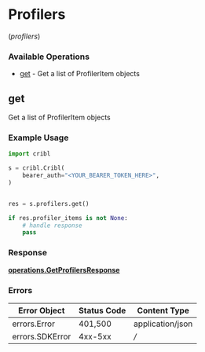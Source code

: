 # Profilers
(*profilers*)

### Available Operations

* [get](#get) - Get a list of ProfilerItem objects

## get

Get a list of ProfilerItem objects

### Example Usage

```python
import cribl

s = cribl.Cribl(
    bearer_auth="<YOUR_BEARER_TOKEN_HERE>",
)


res = s.profilers.get()

if res.profiler_items is not None:
    # handle response
    pass

```


### Response

**[operations.GetProfilersResponse](../../models/operations/getprofilersresponse.md)**
### Errors

| Error Object     | Status Code      | Content Type     |
| ---------------- | ---------------- | ---------------- |
| errors.Error     | 401,500          | application/json |
| errors.SDKError  | 4xx-5xx          | */*              |
